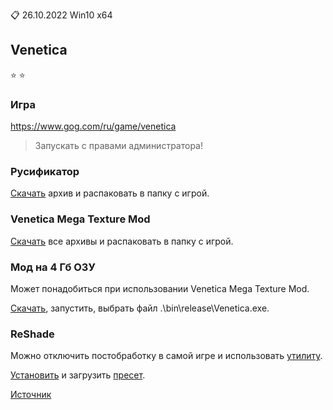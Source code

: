 :clipboard: 26.10.2022 Win10 x64

## Venetica

:star: :star:

### Игра

https://www.gog.com/ru/game/venetica

> Запускать с правами администратора!

### Русификатор

[Скачать](https://drive.google.com/file/d/1yawLZQV-Ms4QONTGGzCvhiWR1H1G_FqC/view) архив и распаковать в папку с игрой.

### Venetica Mega Texture Mod

[Скачать](https://www.moddb.com/mods/venetica-mega-texturen-mod) все архивы и распаковать в папку с игрой.

### Мод на 4 Гб ОЗУ

Может понадобиться при использовании Venetica Mega Texture Mod.

[Скачать](https://github.com/Unicornum/Db.Games/releases/download/common/4gb_patch.exe), запустить, выбрать файл .\bin\release\Venetica.exe.

### ReShade

Можно отключить постобработку в самой игре и использовать [утилиту](https://github.com/Unicornum/Db.Games/releases/download/common/ReShade_Setup_5.4.2.exe).

[Установить](https://github.com/Unicornum/Db.Games/releases/download/common/ReShade.pdf) и загрузить [пресет](Venetica.ini).

[Источник](https://reshade.me/)
